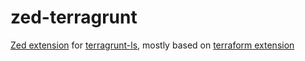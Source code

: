 # zed-terragrunt

[Zed extension](https://zed.dev/docs/extensions/installing-extensions) for [terragrunt-ls](https://github.com/gruntwork-io/terragrunt-ls), mostly based on [terraform extension](https://github.com/zed-extensions/terraform)
